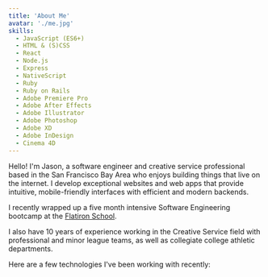 ```yaml
---
title: 'About Me'
avatar: './me.jpg'
skills:
  - JavaScript (ES6+)
  - HTML & (S)CSS
  - React
  - Node.js
  - Express
  - NativeScript
  - Ruby
  - Ruby on Rails
  - Adobe Premiere Pro
  - Adobe After Effects
  - Adobe Illustrator
  - Adobe Photoshop
  - Adobe XD
  - Adobe InDesign
  - Cinema 4D
---
```


Hello! I'm Jason, a software engineer and creative service professional based in the San Francisco Bay Area who enjoys building things that live on the internet. I develop exceptional websites and web apps that provide intuitive, mobile-friendly interfaces with efficient and modern backends.

I recently wrapped up a five month intensive Software Engineering bootcamp at the [Flatiron School](https://flatironschool.com/).

I also have 10 years of experience working in the Creative Service field with professional and minor league teams, as well as collegiate college athletic departments.

Here are a few technologies I've been working with recently:
